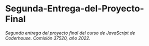 # Segunda-Entrega-del-Proyecto-Final
*Segunda entrega del proyecto final del curso de JavaScript de Coderhouse. Comisión 37520, año 2022.*
